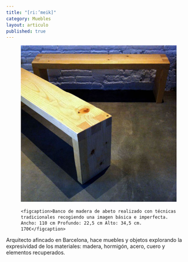```yaml
---
title: "[ri:’meik]"
category: Muebles
layout: articulo
published: true
---
```


<figure>
	<a href="/images/rimeik/IMG_5455.JPG"><img src="/images/rimeik/IMG_5455.JPG" alt="image"></a>

	<figcaption>Banco de madera de abeto realizado con técnicas tradicionales recogiendo una imagen básica e imperfecta.
    Ancho: 110 cm Profundo: 22,5 cm Alto: 34,5 cm. 170€</figcaption>
    
</figure>

Arquitecto afincado en Barcelona, hace muebles y objetos explorando la expresividad de los materiales: madera, hormigón, acero, cuero y elementos recuperados.

